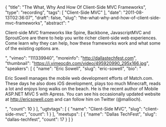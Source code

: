 {
  "title": "The What, Why And How Of Client-Side MVC Frameworks",
  "type": "recording",
  "tags": [
    "Client-Side MVC"
  ],
  "date": "2011-08-13T02:36:07",
  "draft": false,
  "slug": "the-what-why-and-how-of-client-side-mvc-frameworks",
  "abstract": "<p>Client-side MVC frameworks like Spine, Backbone, JavascriptMVC and SproutCore are there to help you write richer client-side web experiences. Come learn why they can help, how these frameworks work and what some of the existing options are.</p>",
  "vimeo": "111339940",
  "moreinfo": "http://dallastechfest.com",
  "thumbnail": "https://i.vimeocdn.com/video/495920990_295x166.jpg",
  "speakers": [
    {
      "name": "Eric Sowell",
      "slug": "eric-sowell",
      "bio": "<p>Eric Sowell manages the mobile web development efforts of Match.com. These days he also does iOS development, plays too much Minecraft, reads a lot and enjoys long walks on the beach. He is the recent author of Mobile ASP.NET MVC 5 with Apress. You can see his occasionally updated website at http://ericsowell.com and can follow him on Twitter (@mallioch).</p>",
      "count": 10
    }
  ],
  "ugtvtags": [
    {
      "name": "Client-Side MVC",
      "slug": "client-side-mvc",
      "count": 1
    }
  ],
  "meetups": [
    {
      "name": "Dallas TechFest",
      "slug": "dallas-techfest",
      "count": 17
    }
  ]
}